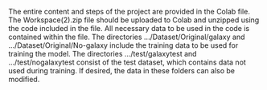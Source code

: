The entire content and steps of the project are provided in the Colab file.
The Workspace(2).zip file should be uploaded to Colab and unzipped using the code included in the file.
All necessary data to be used in the code is contained within the file. 
The directories .../Dataset/Original/galaxy and .../Dataset/Original/No-galaxy include the training data to be used for training the model.
The directories .../test/galaxytest and .../test/nogalaxytest consist of the test dataset, which contains data not used during training.
If desired, the data in these folders can also be modified.
